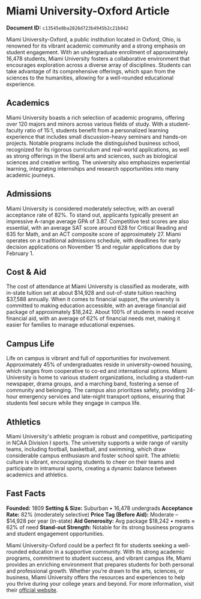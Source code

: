 # Miami University-Oxford Article

**Document ID:** `c13545e0ba2826d723b4945b2c21b842`

Miami University-Oxford, a public institution located in Oxford, Ohio, is renowned for its vibrant academic community and a strong emphasis on student engagement. With an undergraduate enrollment of approximately 16,478 students, Miami University fosters a collaborative environment that encourages exploration across a diverse array of disciplines. Students can take advantage of its comprehensive offerings, which span from the sciences to the humanities, allowing for a well-rounded educational experience.

## Academics
Miami University boasts a rich selection of academic programs, offering over 120 majors and minors across various fields of study. With a student-faculty ratio of 15:1, students benefit from a personalized learning experience that includes small discussion-heavy seminars and hands-on projects. Notable programs include the distinguished business school, recognized for its rigorous curriculum and real-world applications, as well as strong offerings in the liberal arts and sciences, such as biological sciences and creative writing. The university also emphasizes experiential learning, integrating internships and research opportunities into many academic journeys.

## Admissions
Miami University is considered moderately selective, with an overall acceptance rate of 82%. To stand out, applicants typically present an impressive A-range average GPA of 3.87. Competitive test scores are also essential, with an average SAT score around 628 for Critical Reading and 635 for Math, and an ACT composite score of approximately 27. Miami operates on a traditional admissions schedule, with deadlines for early decision applications on November 15 and regular applications due by February 1.

## Cost & Aid
The cost of attendance at Miami University is classified as moderate, with in-state tuition set at about $14,928 and out-of-state tuition reaching $37,588 annually. When it comes to financial support, the university is committed to making education accessible, with an average financial aid package of approximately $18,242. About 100% of students in need receive financial aid, with an average of 62% of financial needs met, making it easier for families to manage educational expenses.

## Campus Life
Life on campus is vibrant and full of opportunities for involvement. Approximately 45% of undergraduates reside in university-owned housing, which ranges from cooperative to co-ed and international options. Miami University is home to various student organizations, including a student-run newspaper, drama groups, and a marching band, fostering a sense of community and belonging. The campus also prioritizes safety, providing 24-hour emergency services and late-night transport options, ensuring that students feel secure while they engage in campus life.

## Athletics
Miami University's athletic program is robust and competitive, participating in NCAA Division I sports. The university supports a wide range of varsity teams, including football, basketball, and swimming, which draw considerable campus enthusiasm and foster school spirit. The athletic culture is vibrant, encouraging students to cheer on their teams and participate in intramural sports, creating a dynamic balance between academics and athletics.

## Fast Facts
**Founded:** 1809
**Setting & Size:** Suburban • 16,478 undergrads
**Acceptance Rate:** 82% (moderately selective)
**Price Tag (Before Aid):** Moderate – $14,928 per year (in-state)
**Aid Generosity:** Avg package $18,242 • meets ≈ 62% of need
**Stand-out Strength:** Notable for its strong business programs and student engagement opportunities.

Miami University-Oxford could be a perfect fit for students seeking a well-rounded education in a supportive community. With its strong academic programs, commitment to student success, and vibrant campus life, Miami provides an enriching environment that prepares students for both personal and professional growth. Whether you’re drawn to the arts, sciences, or business, Miami University offers the resources and experiences to help you thrive during your college years and beyond. For more information, visit their [official website](https://www.petersons.com/college-search/miami-university-000_10002558.aspx).
